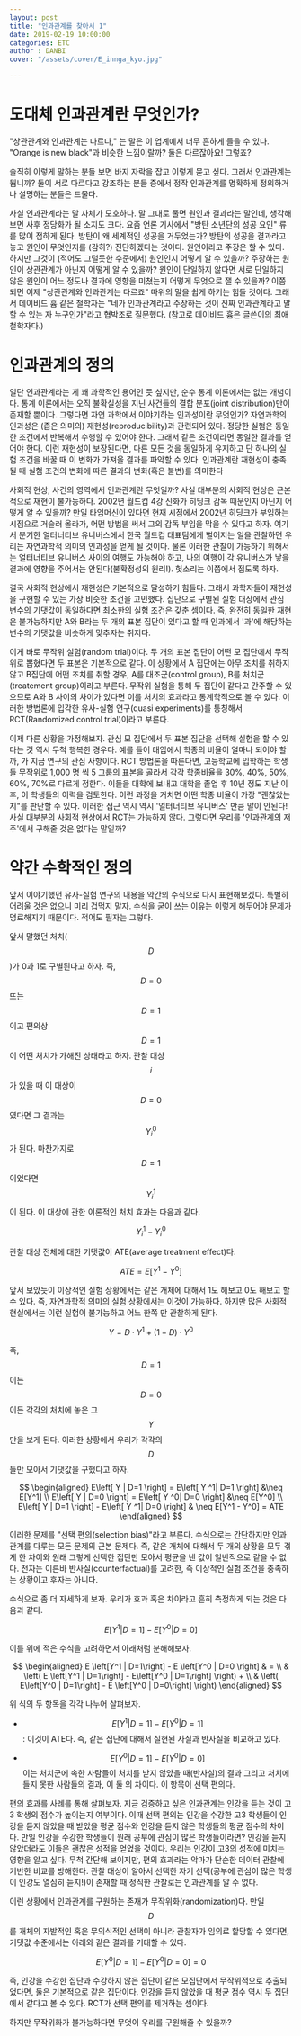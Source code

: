 ```yaml
---  
layout: post  
title: "인과관계를 찾아서 1"  
date: 2019-02-19 10:00:00  
categories: ETC
author : DANBI  
cover: "/assets/cover/E_innga_kyo.jpg"  

---
```


# 도대체 인과관계란 무엇인가? 

"상관관계와 인과관계는 다르다," 는 말은 이 업계에서 너무 흔하게 들을 수 있다. "Orange is new black"과 비슷한 느낌이랄까? 둘은 다르잖아요! 그렇죠? 

솔직히 이렇게 말하는 분들 보면 바지 자락을 잡고 이렇게 묻고 싶다. 그래서 인과관계는 뭡니까? 둘이 서로 다르다고 강조하는 분들 중에서 정작 인과관계를 명확하게 정의하거나 설명하는 분들은 드물다.

사실 인과관계라는 말 자체가 모호하다. 말 그대로 풀면 원인과 결과라는 말인데, 생각해보면 사후 정당화가 될 소지도 크다. 요즘 언론 기사에서 "방탄 소년단의 성공 요인" 류를 많이 접하게 된다. 방탄이 왜 세계적인 성공을 거두었는가? 방탄의 성공을 결과라고 놓고 원인이 무엇인지를 (감히?) 진단하겠다는 것이다. 원인이라고 주장은 할 수 있다. 하지만 그것이 (적어도 그럴듯한 수준에서) 원인인지 어떻게 알 수 있을까? 주장하는 원인이 상관관계가 아닌지 어떻게 알 수 있을까? 원인이 단일하지 않다면 서로 단일하지 않은 원인이 어느 정도나 결과에 영향을 미쳤는지 어떻게 무엇으로 잴 수 있을까? 이쯤 되면 이제 "상관관계와 인과관계는 다르죠" 따위의 말을 쉽게 하기는 힘들 것이다. 그래서 데이비드 흄 같은 철학자는 "네가 인과관계라고 주장하는 것이 진짜 인과관계라고 말할 수 있는 자 누구인가"라고 협박조로 질문했다. (참고로 데이비드 흄은 글쓴이의 최애 철학자다.) 

# 인과관계의 정의

일단 인과관계라는 게 꽤 과학적인 용어인 듯 싶지만, 순수 통계 이론에서는 없는 개념이다. 통계 이론에서는 오직 불확실성을 지닌 사건들의 결합 분포(joint distribution)만이 존재할 뿐이다. 그렇다면 자연 과학에서 이야기하는 인과성이란 무엇인가? 자연과학의 인과성은 (좁은 의미의) 재현성(reproducibility)과 관련되어 있다. 정당한 실험은 동일한 조건에서 반복해서 수행할 수 있어야 한다. 그래서 같은 조건이라면 동일한 결과를 얻어야 한다. 이런 재현성이 보장된다면, 다른 모든 것을 동일하게 유지하고 단 하나의 실험 조건을 바꿀 때 이 변화가 가져올 결과를 파악할 수 있다. 인과관계란 재현성이 충족 될 때 실험 조건의 변화에 따른 결과의 변화(혹은 불변)를 의미한다  

사회적 현상, 사건의 영역에서 인과관계란 무엇일까? 사실 대부분의 사회적 현상은 근본적으로 재현이 불가능하다. 2002년 월드컵 4강 신화가 히딩크 감독 때문인지 아닌지 어떻게 알 수 있을까? 만일 타임머신이 있다면 현재 시점에서 2002년 히딩크가 부임하는 시점으로 거슬러 올라가, 어떤 방법을 써서 그의 감독 부임을 막을 수 있다고 하자. 여기서 분기한 얼터너티브 유니버스에서 한국 월드컵 대표팀에게 벌어지는 일을 관찰하면 우리는 자연과학적 의미의 인과성을 얻게 될 것이다.  물론 이러한 관찰이 가능하기 위해서는 얼터너티브 유니버스 사이의 여행도 가능해야 하고, 나의 여행이 각 유니버스가 낳을 결과에 영향을 주어서는 안된다(불확정성의 원리!). 헛소리는 이쯤에서 접도록 하자. 

결국 사회적 현상에서 재현성은 기본적으로 달성하기 힘들다. 그래서 과학자들이 재현성을 구현할 수 있는 가장 비슷한 조건을 고민했다. 집단으로 구별된 실험 대상에서 관심 변수의 기댓값이 동일하다면 최소한의 실험 조건은 갖춘 셈이다. 즉, 완전히 동일한 재현은 불가능하지만 A와 B라는 두 개의 표본 집단이 있다고 할 때 인과에서 '과'에 해당하는 변수의 기댓값을 비슷하게 맞추자는 취지다. 

이게 바로 무작위 실험(random trial)이다. 두 개의 표본 집단이 어떤 모 집단에서 무작위로 뽑혔다면 두 표본은 기본적으로 같다. 이 상황에서 A 집단에는 아무 조치를 취하지 않고 B집단에 어떤 조치를 취할 경우, A를 대조군(control group), B를 처치군(treatement group)이라고 부른다. 무작위 실험을 통해 두 집단이 같다고 간주할 수 있으므로 A와 B 사이의 차이가 있다면 이를 처치의 효과라고 통계학적으로 볼 수 있다. 이러한 방법론에 입각한 유사-실험 연구(quasi experiments)를 통칭해서 RCT(Randomized control trial)이라고 부른다. 

이제 다른 상황을 가정해보자. 관심 모 집단에서 두 표본 집단을 선택해 실험을 할 수 있다는 것 역시 무척 행복한 경우다. 예를 들어 대입에서 학종의 비율이 얼마나 되어야 할까, 가 지금 연구의 관심 사항이다. RCT 방법론을 따른다면, 고등학교에 입학하는 학생들 무작위로 1,000 명 씩 5 그룹의 표본을 골라서 각각 학종비율을 30%, 40%, 50%, 60%, 70%로 다르게 정한다. 이들을 대학에 보내고 대학을 졸업 후 10년 정도 지난 이후, 이 학생들의 이력을 검토한다. 이런 과정을 거치면 어떤 학종 비율이 가장 "괜찮았는지"를 판단할 수 있다. 이러한 접근 역시 역시 '얼터너티브 유니버스' 만큼 말이 안된다! 사실 대부분의 사회적 현상에서 RCT는 가능하지 않다. 그렇다면 우리를 '인과관계의 저주'에서 구해줄 것은 없다는 말일까? 

# 약간 수학적인 정의 

앞서 이야기했던 유사-실험 연구의 내용을 약간의 수식으로 다시 표현해보겠다. 특별히 어려울 것은 없으니 미리 겁먹지 말자. 수식을 굳이 쓰는 이유는 이렇게 해두어야 문제가 명료해지기 때문이다. 적어도 필자는 그렇다. 

앞서 말했던 처치($$D$$)가 0과 1로 구별된다고 하자. 즉, $$D=0$$  또는 $$D=1$$ 이고 편의상 $$D=1$$ 이 어떤 처치가 가해진 상태라고 하자. 관찰 대상 $$i$$가 있을 때 이 대상이 $$D=0$$였다면  그 결과는 $$Y_i^0$$가 된다. 마찬가지로 $$D=1$$이었다면 $$Y_i^1$$ 이 된다. 이 대상에 관한 이론적인 처치 효과는 다음과 같다. 

$$
Y_i^1 - Y_i^0
$$

관찰 대상 전체에 대한 기댓값이 ATE(average treatment effect)다. 

$$
ATE = E \left[ Y^1 - Y^0 \right]
$$

앞서 보았듯이 이상적인 실험 상황에서는 같은 개체에 대해서 1도 해보고 0도 해보고 할 수 있다. 즉, 자연과학적 의미의 실험 상황에서는 이것이 가능하다. 하지만 많은 사회적 현실에서는 이런 실험이 불가능하고 어느 한쪽 만 관찰하게 된다. 

$$
Y = D \cdot Y^1 + (1-D) \cdot Y^0
$$

즉, $$D=1$$이든 $$D=0$$이든 각각의 처치에 놓은 그 $$Y$$만을 보게 된다. 이러한 상황에서 우리가 각각의 $$D$$들만 모아서 기댓값을 구했다고 하자. 

$$
\begin{aligned}
 E\left[ Y | D=1 \right] = E\left[ Y ^1| D=1 \right] &\neq E[Y^1] \\
 E\left[ Y | D=0 \right] = E\left[ Y ^0| D=0 \right] &\neq E[Y^0] \\
 E\left[ Y | D=1 \right] -  E\left[ Y ^1| D=0 \right] & \neq E[Y^1 - Y^0] = ATE
 \end{aligned}
$$

이러한 문제를 "선택 편의(selection bias)"라고 부른다. 수식으로는 간단하지만 인과관계를 다루는 모든 문제의 근본 문제다. 즉, 같은 개체에 대해서 두 개의 상황을 모두 겪게 한 차이와 원래 그렇게 선택한 집단만 모아서 평균을 낸 값이 일반적으로 같을 수 없다. 전자는 이른바 반사실(counterfactual)를 고려한, 즉 이상적인 실험 조건을 충족하는 상황이고 후자는 아니다. 

수식으로 좀 더 자세하게 보자. 우리가 효과 혹은 차이라고 흔히 측정하게 되는 것은 다음과 같다. 

$$
E\left[Y^1 | D=1\right] - E\left[Y^0 | D=0\right]
$$

이를 위에 적은 수식을 고려하면서 아래처럼 분해해보자. 

$$
\begin{aligned}
 E \left[Y^1 | D=1\right] - E \left[Y^0 | D=0 \right] & = \\
& \left( E \left[Y^1 | D=1\right]  -  E\left[Y^0 | D=1\right] \right) + \\
& \left( E\left[Y^0 | D=1\right] - E \left[Y^0 | D=0\right] \right) 
 \end{aligned}
$$

위 식의 두 항목을 각각 나누어 살펴보자.  

* $$E \left[Y^1 | D=1\right]  -  E\left[Y^0 | D=1\right]$$: 
이것이 ATE다. 즉, 같은 집단에 대해서 실현된 사실과 반사실을 비교하고 있다.

* $$E\left[Y^0 | D=1\right] - E \left[Y^0 | D=0\right]$$
이는 처치군에 속한 사람들이 처치를 받지 않았을 때(반사실)의 결과 그리고 처치에 들지 못한 사람들의 결과, 이 둘 의 차이다. 이 항목이 선택 편의다. 

편의 효과를 사례를 통해 살펴보자. 지금 검증하고 싶은 인과관계는 인강을 듣는 것이 고3 학생의 점수가 높이는지 여부이다. 이때 선택 편의는 인강을 수강한 고3 학생들이 인강을 듣지 않았을 때 받았을 평균 점수와 인강을 듣지 않은 학생들의 평균 점수의 차이다. 만일 인강을 수강한 학생들이 원래 공부에 관심이 많은 학생들이라면? 인강을 듣지 않았더라도 이들은 괜찮은 성적을 얻었을 것이다. 우리는 인강이 고3의 성적에 미치는 영향을 알고 싶다. 무척 간단해 보이지만, 편의 효과라는 악마가 단순한 데이터 관찰에 기반한 비교를 방해한다. 관찰 대상이 알아서 선택한 자기 선택(공부에 관심이 많은 학생이 인강도 열심히 듣지!)이 존재할 때 정직한 관찰로는 인과관계를 알 수 없다.  

이런 상황에서 인과관계를 구원하는 존재가 무작위화(randomization)다. 만일 $$D$$를 개체의 자발적인 혹은 무의식적인 선택이 아니라 관찰자가 임의로 할당할 수 있다면, 기댓값 수준에서는 아래와 같은 결과를 기대할 수 있다. 

$$
E\left[Y^0 | D=1\right] - E \left[Y^0 | D=0\right] =0
$$

즉, 인강을 수강한 집단과 수강하지 않은 집단이 같은 모집단에서 무작위적으로 추출되었다면, 둘은 기본적으로 같은 집단이다. 인강을 듣지 않았을 때 평균 점수 역시 두 집단에서 같다고 볼 수 있다. RCT가 선택 편의를 제거하는 셈이다. 

하지만 무작위화가 불가능하다면 무엇이 우리를 구원해줄 수 있을까?
<!--stackedit_data:
eyJoaXN0b3J5IjpbLTE2NDY1OTQwODEsMTg1NDk4NjAxMiwtNT
Y1MjI2NjYwLDIzNTU0ODQzNF19
-->